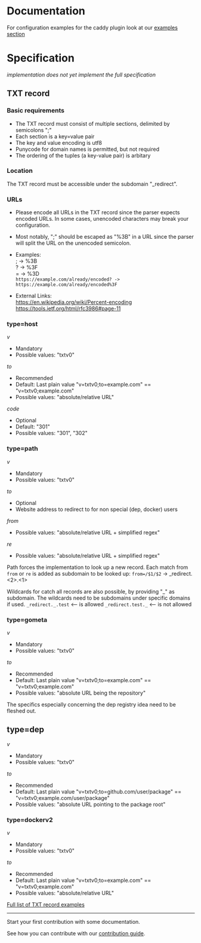 <!--
Copyright 2017 - The TXTDirect Authors

This work is licensed under a Creative Commons Attribution-ShareAlike 4.0 International License;
you may not use this file except in compliance with the License.
You may obtain a copy of the License at
    https://creativecommons.org/licenses/by-sa/4.0/legalcode
Unless required by applicable law or agreed to in writing, documentation
distributed under the License is distributed on an "AS IS" BASIS,
WITHOUT WARRANTIES OR CONDITIONS OF ANY KIND, either express or implied.
See the License for the specific language governing permissions and
limitations under the License.
-->

# Documentation

For configuration examples for the caddy plugin look at our [examples section](/examples/README.md#configuration)

# Specification
*implementation does not yet implement the full specification*

## TXT record
### Basic requirements
* The TXT record must consist of multiple sections, delimited by semicolons ";"
* Each section is a key=value pair
* The key and value encoding is utf8
* Punycode for domain names is permitted, but not required
* The ordering of the tuples (a key-value pair) is arbitary

### Location
The TXT record must be accessible under the subdomain "\_redirect".

### URLs
* Please encode all URLs in the TXT record since the parser expects encoded URLs. In some cases, unencoded characters may break your configuration.
* Most notably, ";" should be escaped as "%3B" in a URL since the parser will split the URL on the unencoded semicolon.

* Examples:  
    ; -> %3B  
    ? -> %3F  
    = -> %3D  
`https://example.com/already/encoded? -> https://example.com/already/encoded%3F`

* External Links:  
    https://en.wikipedia.org/wiki/Percent-encoding  
    https://tools.ietf.org/html/rfc3986#page-11

### type=host
*v*
* Mandatory
* Possible values: "txtv0"

*to*
* Recommended
* Default: Last plain value "v=txtv0;to=example.com" == "v=txtv0;example.com"
* Possible values: "absolute/relative URL"

*code*
* Optional
* Default: "301"
* Possible values: "301", "302"

### type=path
*v*
* Mandatory
* Possible values: "txtv0"

*to*
* Optional
* Website address to redirect to for non special (dep, docker) users

*from*
* Possible values: "absolute/relative URL + simplified regex"

*re*
* Possible values: "absolute/relative URL + simplified regex"

Path forces the implementation to look up a new record.
Each match from `from` or `re` is added as subdomain to be looked up:
`from=/$1/$2` -> \_redirect.<2>.<1>

Wildcards for catch all records are also possible, by providing "\_" as subdomain.
The wildcards need to be subdomains under specific domains if used.
`_redirect._.test` <-- is allowed
`_redirect.test._` <-- is not allowed
  
### type=gometa
*v*
* Mandatory
* Possible values: "txtv0"

*to*
* Recommended
* Default: Last plain value "v=txtv0;to=example.com" == "v=txtv0;example.com"
* Possible values: "absolute URL being the repository"

The specifics especially concerning the dep registry idea need to be fleshed out.

## type=dep
*v*
* Mandatory
* Possible values: "txtv0"

*to*
* Recommended
* Default: Last plain value "v=txtv0;to=github.com/user/package" == "v=txtv0;example.com/user/package"
* Possible values: "absolute URL pointing to the package root"

### type=dockerv2
*v*
* Mandatory
* Possible values: "txtv0"

*to*
* Recommended
* Default: Last plain value "v=txtv0;to=example.com" == "v=txtv0;example.com"
* Possible values: "absolute/relative URL"

[Full list of TXT record examples](/examples/README.md#txt-record)

---

Start your first contribution with some documentation.

See how you can contribute with our [contribution guide](/CONTRIBUTING.md).
